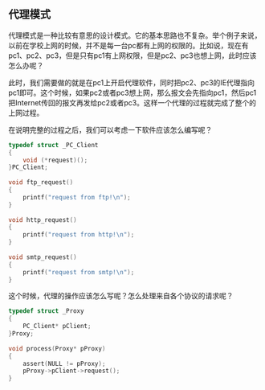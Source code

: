 ## 代理模式

代理模式是一种比较有意思的设计模式。它的基本思路也不复杂。举个例子来说，以前在学校上网的时候，并不是每一台pc都有上网的权限的。比如说，现在有pc1、pc2、pc3，但是只有pc1有上网权限，但是pc2、pc3也想上网，此时应该怎么办呢？

此时，我们需要做的就是在pc1上开启代理软件，同时把pc2、pc3的IE代理指向pc1即可。这个时候，如果pc2或者pc3想上网，那么报文会先指向pc1，然后pc1把Internet传回的报文再发给pc2或者pc3。这样一个代理的过程就完成了整个的上网过程。

在说明完整的过程之后，我们可以考虑一下软件应该怎么编写呢？
```c
typedef struct _PC_Client  
{  
    void (*request)();  
}PC_Client;  
  
void ftp_request()  
{  
    printf("request from ftp!\n");  
}  
 
void http_request()  
{  
    printf("request from http!\n");  
}  
  
void smtp_request()  
{  
    printf("request from smtp!\n");  
} 
```
这个时候，代理的操作应该怎么写呢？怎么处理来自各个协议的请求呢？
```c
typedef struct _Proxy  
{  
    PC_Client* pClient;  
}Proxy;  
  
void process(Proxy* pProxy)  
{  
    assert(NULL != pProxy);  
    pProxy->pClient->request();  
}
```